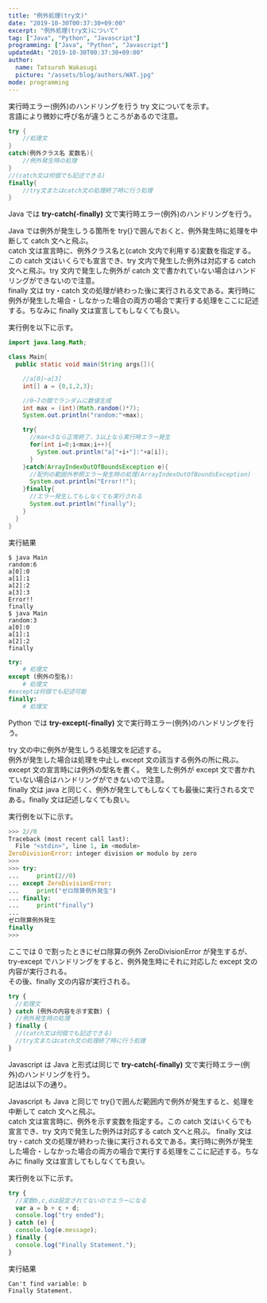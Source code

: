 ```yaml
---
title: "例外処理(try文)"
date: "2019-10-30T00:37:30+09:00"
excerpt: "例外処理(try文)について"
tag: ["Java", "Python", "Javascript"]
programming: ["Java", "Python", "Javascript"]
updatedAt: "2019-10-30T00:37:30+09:00"
author:
  name: Tatsuroh Wakasugi
  picture: "/assets/blog/authors/WAT.jpg"
mode: programming
---
```


実行時エラー(例外)のハンドリングを行う try 文についてを示す。  
言語により微妙に呼び名が違うところがあるので注意。

<div class="note_content_by_programming_language" id="note_content_Java">

```java
try {
    //処理文
}
catch(例外クラス名 変数名){
    //例外発生時の処理
}
//(catch文は何個でも記述できる)
finally{
    //try文またはcatch文の処理終了時に行う処理
}
```

Java では **try-catch(-finally)** 文で実行時エラー(例外)のハンドリングを行う。

Java では例外が発生しうる箇所を try{}で囲んでおくと、例外発生時に処理を中断して catch 文へと飛ぶ。  
catch 文は宣言時に、例外クラス名と(catch 文内で利用する)変数を指定する。この catch 文はいくらでも宣言でき、try 文内で発生した例外は対応する catch 文へと飛ぶ。try 文内で発生した例外が catch 文で書かれていない場合はハンドリングができないので注意。  
finally 文は try・catch 文の処理が終わった後に実行される文である。実行時に例外が発生した場合・しなかった場合の両方の場合で実行する処理をここに記述する。ちなみに finally 文は宣言してもしなくても良い。

実行例を以下に示す。

```java
import java.lang.Math;

class Main{
  public static void main(String args[]){

    //a[0]~a[3]
    int[] a = {0,1,2,3};

    //0~7の間でランダムに数値生成
    int max = (int)(Math.random()*7);
    System.out.println("random:"+max);

    try{
      //max<3なら正常終了、3以上なら実行時エラー発生
      for(int i=0;i<max;i++){
        System.out.println("a["+i+"]:"+a[i]);
      }
    }catch(ArrayIndexOutOfBoundsException e){
      //配列の範囲外参照エラー発生時の処理(ArrayIndexOutOfBoundsException)
      System.out.println("Error!!");
    }finally{
      //エラー発生してもしなくても実行される
      System.out.println("finally");
    }
  }
}
```

実行結果

```
$ java Main
random:6
a[0]:0
a[1]:1
a[2]:2
a[3]:3
Error!!
finally
$ java Main
random:3
a[0]:0
a[1]:1
a[2]:2
finally
```

</div>
<div class="note_content_by_programming_language" id="note_content_Python">

```python
try:
    # 処理文
except (例外の型名):
    # 処理文
#exceptは何個でも記述可能
finally:
    # 処理文
```

Python では **try-except(-finally)** 文で実行時エラー(例外)のハンドリングを行う。

try 文の中に例外が発生しうる処理文を記述する。  
例外が発生した場合は処理を中止し except 文の該当する例外の所に飛ぶ。except 文の宣言時には例外の型名を書く。
発生した例外が except 文で書かれていない場合はハンドリングができないので注意。  
finally 文は java と同じく、例外が発生してもしなくても最後に実行される文である。finally 文は記述しなくても良い。

実行例を以下に示す。

```python
>>> 2//0
Traceback (most recent call last):
  File "<stdin>", line 1, in <module>
ZeroDivisionError: integer division or modulo by zero
>>>
>>> try:
...     print(2//0)
... except ZeroDivisionError:
...     print("ゼロ除算例外発生")
... finally:
...     print("finally")
...
ゼロ除算例外発生
finally
>>>
```

ここでは 0 で割ったときにゼロ除算の例外 ZeroDivisionError が発生するが、try-except でハンドリングをすると、例外発生時にそれに対応した except 文の内容が実行される。  
その後、finally 文の内容が実行される。

</div>
<div class="note_content_by_programming_language" id="note_content_Javascript">

```javascript
try {
  //処理文
} catch (例外の内容を示す変数) {
  //例外発生時の処理
} finally {
  //(catch文は何個でも記述できる)
  //try文またはcatch文の処理終了時に行う処理
}
```

Javascript は Java と形式は同じで **try-catch(-finally)** 文で実行時エラー(例外)のハンドリングを行う。  
記法は以下の通り。

Javascript も Java と同じで try{}で囲んだ範囲内で例外が発生すると、処理を中断して catch 文へと飛ぶ。  
catch 文は宣言時に、例外を示す変数を指定する。この catch 文はいくらでも宣言でき、try 文内で発生した例外は対応する catch 文へと飛ぶ。
finally 文は try・catch 文の処理が終わった後に実行される文である。実行時に例外が発生した場合・しなかった場合の両方の場合で実行する処理をここに記述する。ちなみに finally 文は宣言してもしなくても良い。

実行例を以下に示す。

```javascript
try {
  //変数b,c,dは設定されてないのでエラーになる
  var a = b + c + d;
  console.log("try ended");
} catch (e) {
  console.log(e.message);
} finally {
  console.log("Finally Statement.");
}
```

実行結果

```
Can't find variable: b
Finally Statement.
```

</div>
